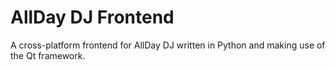 # AllDay DJ Frontend

A cross-platform frontend for AllDay DJ written in Python and making use of the Qt framework.